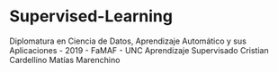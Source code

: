 # Supervised-Learning
Diplomatura en Ciencia de Datos, Aprendizaje Automático y sus Aplicaciones - 2019 - FaMAF - UNC Aprendizaje Supervisado Cristian Cardellino Matías Marenchino
